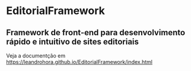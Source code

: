# EditorialFramework
## Framework de front-end para desenvolvimento rápido e intuitivo de sites editoriais

Veja a documentção em https://leandrohora.github.io/EditorialFramework/index.html
